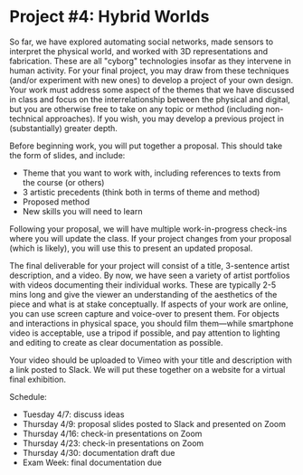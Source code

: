 # Project #4: Hybrid Worlds

So far, we have explored automating social networks, made sensors to interpret the physical world, and worked with 3D representations and fabrication. These are all "cyborg" technologies insofar as they intervene in human activity. For your final project, you may draw from these techniques (and/or experiment with new ones) to develop a project of your own design. Your work must address some aspect of the themes that we have discussed in class and focus on the interrelationship between the physical and digital, but you are otherwise free to take on any topic or method (including non-technical approaches). If you wish, you may develop a previous project in (substantially) greater depth.

Before beginning work, you will put together a proposal. This should take the form of slides, and include:
- Theme that you want to work with, including references to texts from the course (or others)
- 3 artistic precedents (think both in terms of theme and method)
- Proposed method
- New skills you will need to learn

Following your proposal, we will have multiple work-in-progress check-ins where you will update the class. If your project changes from your proposal (which is likely), you will use this to present an updated proposal.

The final deliverable for your project will consist of a title, 3-sentence artist description, and a video. By now, we have seen a variety of artist portfolios with videos documenting their individual works. These are typically 2-5 mins long and give the viewer an understanding of the aesthetics of the piece and what is at stake conceptually. If aspects of your work are online, you can use screen capture and voice-over to present them. For objects and interactions in physical space, you should film them—while smartphone video is acceptable, use a tripod if possible, and pay attention to lighting and editing to create as clear documentation as possible.

Your video should be uploaded to Vimeo with your title and description with a link posted to Slack. We will put these together on a website for a virtual final exhibition.

Schedule:
- Tuesday 4/7: discuss ideas
- Thursday 4/9: proposal slides posted to Slack and presented on Zoom
- Thursday 4/16: check-in presentations on Zoom
- Thursday 4/23: check-in presentations on Zoom
- Thursday 4/30: documentation draft due
- Exam Week: final documentation due
